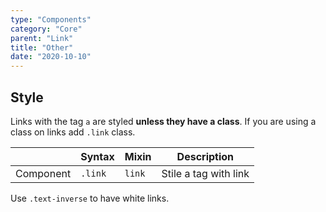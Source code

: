 ```yaml
---
type: "Components"
category: "Core"
parent: "Link"
title: "Other"
date: "2020-10-10"
---
```


## Style

Links with the tag `a` are styled **unless they have a class**. If you are using a class on links add `.link` class.

<div class="table-scroll">

|                         | Syntax                                     | Mixin                       | Description                   |
| ----------------------- | ----------------------------------------- | ----------------------------- | ----------------------------- |
| Component                  | `.link`                 | `link`              | Stile a tag with link            |

</div>

<demo>
  <demovanilla src="vanilla/components/core/link/style">
  </demovanilla>
</demo>

Use `.text-inverse` to have white links.

<demo>
  <demovanilla src="vanilla/components/core/link/style-inverse">
  </demovanilla>
</demo>

